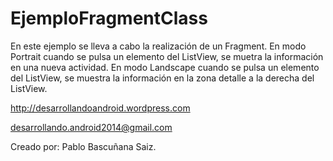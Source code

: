 EjemploFragmentClass
====================

En este ejemplo se lleva a cabo la realización de un Fragment.
En modo Portrait cuando se pulsa un elemento del ListView, se muetra la información en una nueva actividad.
En modo Landscape cuando se pulsa un elemento del ListView, se muestra la información en la zona detalle a la derecha del ListView.

http://desarrollandoandroid.wordpress.com

desarrollando.android2014@gmail.com

Creado por: Pablo Bascuñana Saiz.
